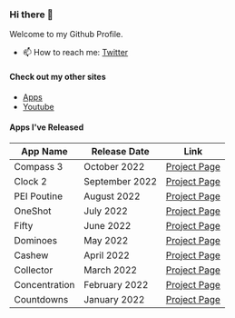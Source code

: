 ### Hi there 👋

Welcome to my Github Profile.

- 📫 How to reach me: [Twitter](https://twitter.com/chrisstayte)

#### Check out my other sites
- [Apps](https://chrisstayte.app)
- [Youtube](https://youtube.com/chrisstayte)

#### Apps I've Released
| App Name      | Release Date  | Link |
| --------------|---------------|-------------------------------------------------------------------------------------------------|
| Compass 3     | October 2022  | <a href="https://chrisstayte.app/compass3/" target="_blank" rel="noopener">Project Page</a>     |
| Clock 2       | September 2022| <a href="https://chrisstayte.app/clock2/" target="_blank" rel="noopener">Project Page</a>       |
| PEI Poutine   | August 2022   | <a href="https://chrisstayte.app/peipoutine" target="_blank" rel="noopener">Project Page</a>    |
| OneShot       | July 2022     | <a href="https://chrisstayte.app/oneshot" target="_blank" rel="noopener">Project Page</a>       |
| Fifty         | June 2022     | <a href="https://chrisstayte.app/fifty" target="_blank" rel="noopener">Project Page</a>         |
| Dominoes      | May 2022      | <a href="https://chrisstayte.app/domninoes" target="_blank" rel="noopener">Project Page</a>     |
| Cashew        | April 2022    | <a href="https://chrisstayte.app/cashew" target="_blank" rel="noopener">Project Page</a>        |
| Collector     | March 2022    | <a href="https://chrisstayte.app/collector" target="_blank" rel="noopener">Project Page</a>     |
| Concentration | February 2022 | <a href="https://chrisstayte.app/concentration" target="_blank" rel="noopener">Project Page</a> |
| Countdowns    | January 2022  | <a href="https://chrisstayte.app/countdowns" target="_blank" rel="noopener">Project Page</a>    |


<!--
**chrisstayte/chrisstayte** is a ✨ _special_ ✨ repository because its `README.md` (this file) appears on your GitHub profile.

Here are some ideas to get you started:

- 🔭 I’m currently working on ...
- 🌱 I’m currently learning ...
- 👯 I’m looking to collaborate on ...
- 🤔 I’m looking for help with ...
- 💬 Ask me about ...
- 📫 How to reach me: ...
- 😄 Pronouns: ...
- ⚡ Fun fact: ...
-->

